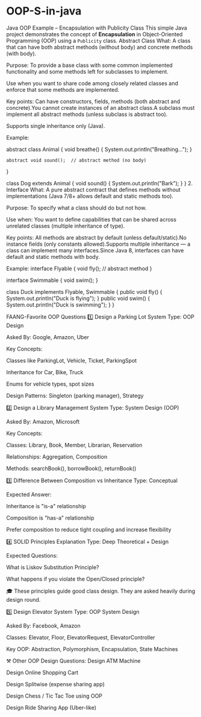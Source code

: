 # OOP-S-in-java
Java OOP Example – Encapsulation with Publicity Class  This simple Java project demonstrates the concept of **Encapsulation** in Object-Oriented Programming (OOP) using a `Publicity` class.
 Abstract Class
What: A class that can have both abstract methods (without body) and concrete methods (with body).

Purpose: To provide a base class with some common implemented functionality and some methods left for subclasses to implement.

Use when you want to share code among closely related classes and enforce that some methods are implemented.

Key points:
Can have constructors, fields, methods (both abstract and concrete).You cannot create instances of an abstract class.A subclass must implement all abstract methods (unless subclass is abstract too).

Supports single inheritance only (Java).

Example:

abstract class Animal {
    void breathe() {
        System.out.println("Breathing...");
    }

    abstract void sound();  // abstract method (no body)
}

class Dog extends Animal {
    void sound() {
        System.out.println("Bark");
    }
}
2. Interface
What: A pure abstract contract that defines methods without implementations (Java 7/8+ allows default and static methods too).

Purpose: To specify what a class should do but not how.

Use when: You want to define capabilities that can be shared across unrelated classes (multiple inheritance of type).

Key points:
All methods are abstract by default (unless default/static).No instance fields (only constants allowed).Supports multiple inheritance — a class can implement many interfaces.Since Java 8, interfaces can have default and static methods with body.

Example:
interface Flyable {
    void fly();  // abstract method
}

interface Swimmable {
    void swim();
}

class Duck implements Flyable, Swimmable {
    public void fly() {
        System.out.println("Duck is flying");
    }
    public void swim() {
        System.out.println("Duck is swimming");
    }
}



FAANG-Favorite OOP Questions
1️⃣ Design a Parking Lot System
Type: OOP Design

Asked By: Google, Amazon, Uber

Key Concepts:

Classes like ParkingLot, Vehicle, Ticket, ParkingSpot

Inheritance for Car, Bike, Truck

Enums for vehicle types, spot sizes

Design Patterns: Singleton (parking manager), Strategy

2️⃣ Design a Library Management System
Type: System Design (OOP)

Asked By: Amazon, Microsoft

Key Concepts:

Classes: Library, Book, Member, Librarian, Reservation

Relationships: Aggregation, Composition

Methods: searchBook(), borrowBook(), returnBook()

3️⃣ Difference Between Composition vs Inheritance
Type: Conceptual

Expected Answer:

Inheritance is "is-a" relationship

Composition is "has-a" relationship

Prefer composition to reduce tight coupling and increase flexibility

4️⃣ SOLID Principles Explanation
Type: Deep Theoretical + Design

Expected Questions:

What is Liskov Substitution Principle?

What happens if you violate the Open/Closed principle?

🎓 These principles guide good class design. They are asked heavily during design round.

5️⃣ Design Elevator System
Type: OOP System Design

Asked By: Facebook, Amazon

Classes: Elevator, Floor, ElevatorRequest, ElevatorController

Key OOP: Abstraction, Polymorphism, Encapsulation, State Machines

⚒️ Other OOP Design Questions:
Design ATM Machine

Design Online Shopping Cart

Design Splitwise (expense sharing app)

Design Chess / Tic Tac Toe using OOP

Design Ride Sharing App (Uber-like)
